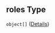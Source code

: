 ## roles Type

`object[]` ([Details](btpsa-usecase-properties-services-items-allof-1-then-allof-40-then-allof-6-then-properties-parameters-properties-data-properties-filecontainer-properties-roles-items.md))
